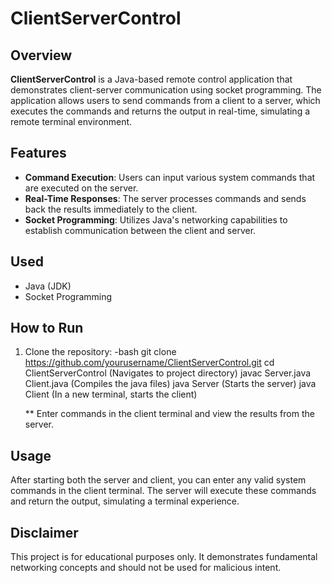 # ClientServerControl

## Overview
**ClientServerControl** is a Java-based remote control application that demonstrates client-server communication using socket programming. The application allows users to send commands from a client to a server, which executes the commands and returns the output in real-time, simulating a remote terminal environment.

## Features
- **Command Execution**: Users can input various system commands that are executed on the server.
- **Real-Time Responses**: The server processes commands and sends back the results immediately to the client.
- **Socket Programming**: Utilizes Java's networking capabilities to establish communication between the client and server.

## Used
- Java (JDK)
- Socket Programming

## How to Run
1. Clone the repository:
   -bash
   git clone https://github.com/yourusername/ClientServerControl.git
   cd ClientServerControl (Navigates to project directory)
   javac Server.java Client.java (Compiles the java files)
   java Server (Starts the server)
   java Client (In a new terminal, starts the client)
   
   ** Enter commands in the client terminal and view the results from the server.
## Usage

After starting both the server and client, you can enter any valid system commands in the client terminal. The server will execute these commands and return the output, simulating a terminal experience.

## Disclaimer

This project is for educational purposes only. It demonstrates fundamental networking concepts and should not be used for malicious intent.


   
